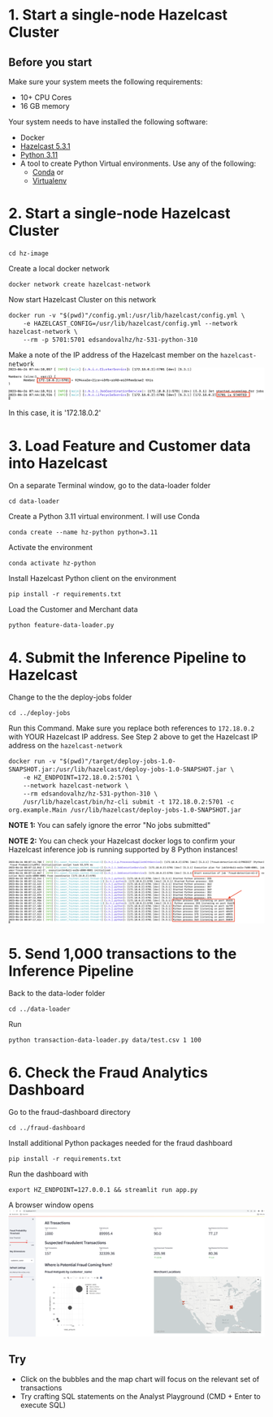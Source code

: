 # 1. Start a single-node Hazelcast Cluster


## Before you start
Make sure your system meets the following requirements:
* 10+ CPU Cores
* 16 GB memory


Your system needs to have installed the following software:
* Docker
* [Hazelcast 5.3.1](https://docs.hazelcast.com/hazelcast/5.2/getting-started/install-hazelcast#using-the-binary)
* [Python 3.11](https://www.python.org/downloads/)
* A tool to create Python Virtual environments. Use any of the following:
    * [Conda](https://docs.conda.io/projects/conda/en/latest/user-guide/install/#id2) or
    * [Virtualenv](https://virtualenv.pypa.io/en/latest/installation.html)
    
# 2. Start a single-node Hazelcast Cluster
```
cd hz-image
```

Create a local docker network

``` 
docker network create hazelcast-network
```

Now start Hazelcast Cluster on this network
```
docker run -v "$(pwd)"/config.yml:/usr/lib/hazelcast/config.yml \
    -e HAZELCAST_CONFIG=/usr/lib/hazelcast/config.yml --network hazelcast-network \
    --rm -p 5701:5701 edsandovalhz/hz-531-python-310
```

Make a note of the IP address of the Hazelcast member on the `hazelcast-network`
![Fraud dashboard](./images/local-hz-started.png)

In this case, it is '172.18.0.2'

# 3. Load Feature and Customer data into Hazelcast
On a separate Terminal window, go to the data-loader folder
```
cd data-loader
```
Create a Python 3.11 virtual environment. I will use Conda
```
conda create --name hz-python python=3.11
```
Activate the environment
```
conda activate hz-python
```
Install Hazelcast Python client on the environment
```
pip install -r requirements.txt
```
Load the Customer and Merchant data
```
python feature-data-loader.py    
```

# 4. Submit the Inference Pipeline to Hazelcast
Change to the the deploy-jobs folder
```
cd ../deploy-jobs
```
Run this Command. Make sure you replace both references to `172.18.0.2` with YOUR Hazelcast IP address. See Step 2 above to get the Hazelcast IP address on the `hazelcast-network`

```
docker run -v "$(pwd)"/target/deploy-jobs-1.0-SNAPSHOT.jar:/usr/lib/hazelcast/deploy-jobs-1.0-SNAPSHOT.jar \
    -e HZ_ENDPOINT=172.18.0.2:5701 \
    --network hazelcast-network \
    --rm edsandovalhz/hz-531-python-310 \
    /usr/lib/hazelcast/bin/hz-cli submit -t 172.18.0.2:5701 -c org.example.Main /usr/lib/hazelcast/deploy-jobs-1.0-SNAPSHOT.jar
```
**NOTE 1:** You can safely ignore the error "No jobs submitted"

**NOTE 2:** You can check your Hazelcast docker logs to confirm your Hazelcast inference job is running supported by 8 Python instances!

![Pipeline with 8 Python processes](./images/pipeline-python.png)

# 5. Send 1,000 transactions to the Inference Pipeline
Back to the data-loder folder
```
cd ../data-loader
```
Run
```
python transaction-data-loader.py data/test.csv 1 100 
```

# 6. Check the Fraud Analytics Dashboard
Go to the fraud-dashboard directory
```
cd ../fraud-dashboard
```
Install additional Python packages needed for the fraud dashboard

```
pip install -r requirements.txt
```

Run the dashboard with
```
export HZ_ENDPOINT=127.0.0.1 && streamlit run app.py
```

A browser window opens 
![Fraud Dashboard](./images/1k-dashboard.png)

## Try
* Click on the bubbles and the map chart will focus on the relevant set of transactions
* Try crafting SQL statements on the Analyst Playground (CMD + Enter to execute SQL)








